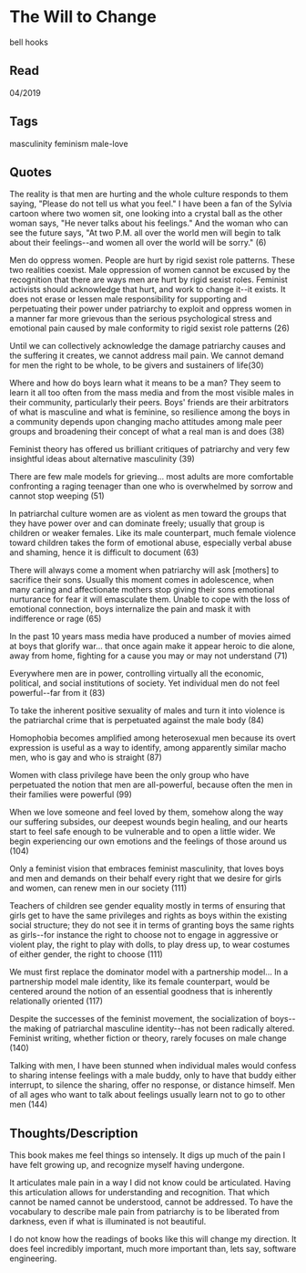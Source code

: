 # The Will to Change
bell hooks

## Read
04/2019

## Tags
masculinity feminism male-love

## Quotes

The reality is that men are hurting and the whole culture responds to them
saying, "Please do not tell us what you feel." I have been a fan of the Sylvia
cartoon where two women sit, one looking into a crystal ball as the other woman
says, "He never talks about his feelings." And the woman who can see the future
says, "At two P.M. all over the world men will begin to talk about their
feelings--and women all over the world will be sorry." (6)

Men do oppress women. People are hurt by rigid sexist role patterns. These two
realities coexist. Male oppression of women cannot be excused by the recognition
that there are ways men are hurt by rigid sexist roles. Feminist activists
should acknowledge that hurt, and work to change it--it exists. It does not erase
or lessen male responsibility for supporting and perpetuating their power under
patriarchy to exploit and oppress women in a manner far more grievous than the
serious psychological stress and emotional pain caused by male conformity to
rigid sexist role patterns (26)

Until we can collectively acknowledge the damage patriarchy causes and the
suffering it creates, we cannot address mail pain. We cannot demand for men the
right to be whole, to be givers and sustainers of life(30)

Where and how do boys learn what it means to be a man? They seem to learn it all
too often from the mass media and from the most visible males in their
community, particularly their peers. Boys' friends are their arbitrators of what
is masculine and what is feminine, so resilience among the boys in a community
depends upon changing macho attitudes among male peer groups and broadening
their concept of what a real man is and does (38)

Feminist theory has offered us brilliant critiques of patriarchy and very few
insightful ideas about alternative masculinity (39)

There are few male models for grieving... most adults are more comfortable
confronting a raging teenager than one who is overwhelmed by sorrow and cannot
stop weeping (51)

In patriarchal culture women are as violent as men toward the groups that they
have power over and can dominate freely; usually that group is children or
weaker females. Like its male counterpart, much female violence toward children
takes the form of emotional abuse, especially verbal abuse and shaming, hence it
is difficult to document (63)

There will always come a moment when patriarchy will ask [mothers] to sacrifice
their sons. Usually this moment comes in adolescence, when many caring and
affectionate mothers stop giving their sons emotional nurturance for fear it
will emasculate them. Unable to cope with the loss of emotional connection, boys
internalize the pain and mask it with indifference or rage (65)

In the past 10 years mass media have produced a number of movies aimed at boys
that glorify war... that once again make it appear heroic to die alone, away
from home, fighting for a cause you may or may not understand (71)

Everywhere men are in power, controlling virtually all the economic, political,
and social institutions of society. Yet individual men do not feel powerful--far
from it (83)

To take the inherent positive sexuality of males and turn it into violence is the
patriarchal crime that is perpetuated against the male body (84)

Homophobia becomes amplified  among heterosexual men because its overt
expression is useful as a way to identify, among apparently similar macho men,
who is gay and who is straight (87)

Women with class privilege have been the only group who have perpetuated the
notion that men are all-powerful, because often the men in their families were
powerful (99)

When we love someone and feel loved by them, somehow along the way our suffering
subsides, our deepest wounds begin healing, and our hearts start to feel safe
enough to be vulnerable and to open a little wider. We begin experiencing our
own emotions and the feelings of those around us (104)

Only a feminist vision that embraces feminist masculinity, that loves boys and
men and demands on their behalf every right that we desire for girls and women,
can renew men in our society (111)

Teachers of children see gender equality mostly in terms of ensuring that girls
get to have the same privileges and rights as boys within the existing social
structure; they do not see it in terms of granting boys the same rights as
girls--for instance the right to choose not to engage in aggressive or violent
play, the right to play with dolls, to play dress up, to wear costumes of either
gender, the right to choose (111)

We must first replace the dominator model with a partnership model... In a
partnership model male identity, like its female counterpart, would be centered
around the notion of an essential goodness that is inherently relationally
oriented (117)

Despite the successes of the feminist movement, the socialization of boys--the
making of patriarchal masculine identity--has not been radically altered.
Feminist writing, whether fiction or theory, rarely focuses on male change (140)

Talking with men, I have been stunned when individual males would confess to
sharing intense feelings with a male buddy, only to have that buddy either
interrupt, to silence the sharing, offer no response, or distance himself. Men
of all ages who want to talk about feelings usually learn not to go to other men
(144)

## Thoughts/Description

This book makes me feel things so intensely. It digs up much of the pain I have
felt growing up, and recognize myself having undergone.

It articulates male pain in a way I did not know could be articulated. Having
this articulation allows for understanding and recognition. That which cannot be
named cannot be understood, cannot be addressed. To have the vocabulary to
describe male pain from patriarchy is to be liberated from darkness, even if
what is illuminated is not beautiful.

I do not know how the readings of books like this will change my direction. It
does feel incredibly important, much more important than, lets say, software
engineering.

